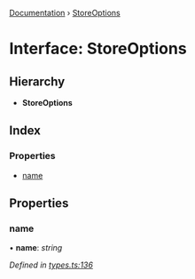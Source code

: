 [Documentation](../README.md) › [StoreOptions](storeoptions.md)

# Interface: StoreOptions

## Hierarchy

* **StoreOptions**

## Index

### Properties

* [name](storeoptions.md#name)

## Properties

###  name

• **name**: *string*

*Defined in [types.ts:136](https://github.com/badbatch/cachemap/blob/4dfa510/packages/core/src/types.ts#L136)*
